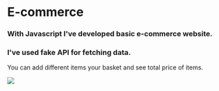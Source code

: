 # E-commerce

### With Javascript I've developed basic e-commerce website.

### I've used fake API for fetching data.

You can add different items your basket and see total price of items.

![](screen.gif)
